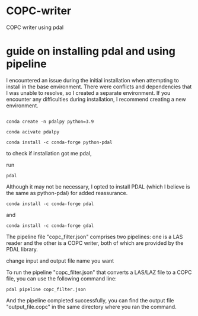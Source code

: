 # COPC-writer
COPC writer using pdal

# guide on installing pdal and using pipeline 

I encountered an issue during the initial installation when attempting to install in the base environment. There were conflicts and dependencies that I was unable to resolve, so I created a separate environment. 
If you encounter any difficulties during installation, I recommend creating a new environment.

```console

conda create -n pdalpy python=3.9

conda acivate pdalpy

conda install -c conda-forge python-pdal

 ```

to check if installation got me pdal, 

run 
```console
pdal
```

Although it may not be necessary, I opted to install PDAL (which I believe is the same as python-pdal) for added reassurance.

```console
conda install -c conda-forge pdal
```
and 

```console
conda install -c conda-forge gdal
```

The pipeline file "copc_filter.json" comprises two pipelines: one is a LAS reader and the other is a COPC writer, both of which are provided by the PDAL library.

change input and output file name you want 

To run the pipeline "copc_filter.json" that converts a LAS/LAZ file to a COPC file, you can use the following command line:


```console
pdal pipeline copc_filter.json
```

And the pipeline completed successfully, you can find the output file "output_file.copc" in the same directory where you ran the command.
